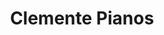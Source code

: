 ---
title: "Clemente Pianos"
url: /castello-de-la-plana/clemente-pianos/
shop: instrumento musical
---